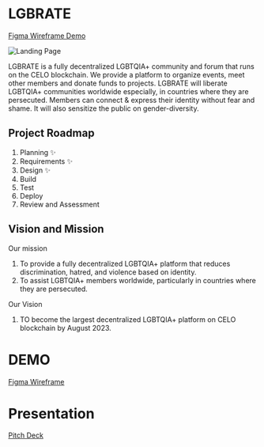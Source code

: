 # LGBRATE

[Figma Wireframe Demo](https://www.figma.com/proto/zpSPXzKbaYbVkmA9R9OPa6/LGBRATE?page-id=0%3A1&node-id=33%3A2062&viewport=2686%2C-1249%2C0.7&scaling=scale-down&starting-point-node-id=33%3A2062)


![Landing Page](https://github.com/iamoracle/lgbrate/blob/main/LANDING%20PAGE.png "Optional title")


LGBRATE is a fully decentralized LGBTQIA+ community and forum that runs on the CELO blockchain. We provide a platform to organize events, meet other members and donate funds to projects. LGBRATE will liberate LGBTQIA+ communities worldwide especially, in countries where they are persecuted. Members can connect & express their identity without fear and shame. It will also sensitize the public on gender-diversity.

## Project Roadmap

1. Planning ✨
2. Requirements ✨
3. Design ✨
4. Build
5. Test
6. Deploy
7. Review and Assessment

## Vision and Mission

Our mission
1. To provide a fully decentralized LGBTQIA+ platform that reduces discrimination, hatred, and violence based on identity.
2. To assist LGBTQIA+ members worldwide, particularly in countries where they are persecuted.

Our Vision
1. TO become the largest decentralized LGBTQIA+ platform on CELO blockchain by August 2023.


# DEMO

[Figma Wireframe](https://www.figma.com/proto/zpSPXzKbaYbVkmA9R9OPa6/LGBRATE?page-id=0%3A1&node-id=33%3A2062&viewport=2686%2C-1249%2C0.7&scaling=scale-down&starting-point-node-id=33%3A2062)

# Presentation

[Pitch Deck](https://www.canva.com/design/DAFFxH8oCcc/jPTeZvJmX4rUy3OV55PCmA/view?utm_content=DAFFxH8oCcc&utm_campaign=designshare&utm_medium=link2&utm_source=sharebutton)
